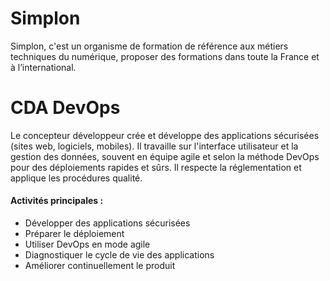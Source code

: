 # Simplon
Simplon, c'est un organisme de formation de référence aux métiers techniques du numérique,  proposer des formations dans toute la France et à l’international.
# CDA DevOps
Le concepteur développeur crée et développe des applications sécurisées (sites web, logiciels, mobiles). Il travaille sur l'interface utilisateur et la gestion des données, souvent en équipe agile et selon la méthode DevOps pour des déploiements rapides et sûrs. Il respecte la réglementation et applique les procédures qualité.

#### Activités principales :
- Développer des applications sécurisées
- Préparer le déploiement
- Utiliser DevOps en mode agile
- Diagnostiquer le cycle de vie des applications
- Améliorer continuellement le produit

